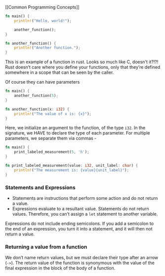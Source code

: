 [[Common Programming Concepts]]

```rust
fn main() {
    println!("Hello, world!");

    another_function();
}

fn another_function() {
    println!("Another function.");
}
```

This is an example of a function in rust. Looks so much like C, doesn't it?!?! Rust doesn’t care where you define your functions, only that they’re defined somewhere in a scope that can be seen by the caller.

Of course they can have parameters
```rust
fn main() {
    another_function(5);
}

fn another_function(x: i32) {
    println!("The value of x is: {x}");
}
```

Here, we initialize an argument to the function, of the type `i32`. In the signature, we HAVE to declare the type of each parameter.  For multiple parameters, we separate them via commas - 
```rust
fn main() {
    print_labeled_measurement(5, 'h');
}

fn print_labeled_measurement(value: i32, unit_label: char) {
    println!("The measurement is: {value}{unit_label}");
}
```

### Statements and Expressions

- Statements are instructions that perform some action and do not return a value.
- Expressions evaluate to a resultant value.
Statements do not return values. Therefore, you can’t assign a `let` statement to another variable. 

Expressions do not include ending semicolons. If you add a semicolon to the end of an expression, you turn it into a statement, and it will then not return a value.

### Returning a value from a function

We don’t name return values, but we must declare their type after an arrow (`->`). The return value of the function is synonymous with the value of the final expression in the block of the body of a function.